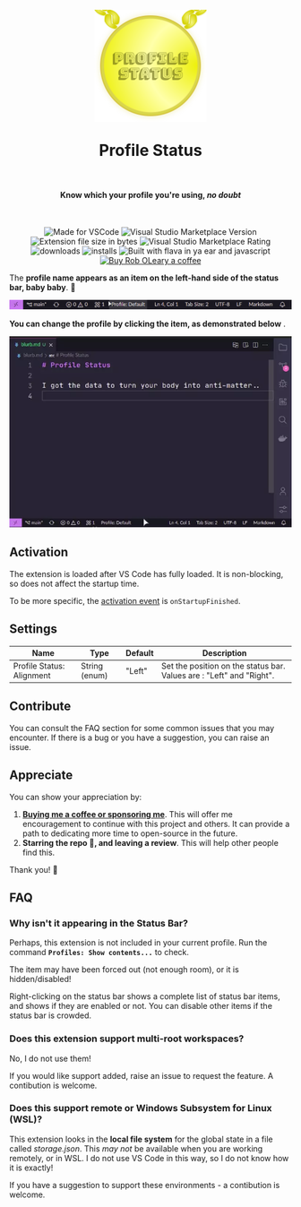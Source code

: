 <h1 align="center">
  <br>
    <img align="center" src="img/logo.png" width="200">
  <br>
	<br>
  Profile Status
  <br>
  <br>
</h1>
<h4 align="center">Know which your profile you're using, <em>no doubt</em></h4>
<br>
<p align="center">
<img src="https://img.shields.io/static/v1?logo=visual-studio-code&label=made%20for&message=VS%20Code&color=0000ff" alt="Made for VSCode">
<img src="https://img.shields.io/visual-studio-marketplace/v/robole.profile-status?logo=visual-studio-code&color=d6c43e" alt="Visual Studio Marketplace Version">
<img src="https://img.shields.io/static/v1?logo=visual-studio-code&label=size&message=35KB&color=008000"
alt="Extension file size in bytes">
<img src="https://img.shields.io/visual-studio-marketplace/r/robole.profile-status?logo=visual-studio-code&color=d6c43e" alt="Visual Studio Marketplace Rating">
<img src="https://img.shields.io/visual-studio-marketplace/d/robole.profile-status?logo=visual-studio-code&color=blue" alt="downloads"/>
<img src="https://img.shields.io/visual-studio-marketplace/i/robole.profile-status?logo=visual-studio-code&color=blue" alt="installs"/>
<img src="https://img.shields.io/static/v1?label=built%20with&message=flava%20in%20ya%20ear%20%26%20javascript&color=d6c43e" alt="Built with flava in ya ear and javascript"/>
<a href="https://ko-fi.com/roboleary"><img src="https://img.shields.io/badge/Buy%20me%20a%20coffee-$4-orange?logo=buy-me-a-coffee" alt="Buy Rob OLeary a coffee"></a>
</p>

The **profile name appears as an item on the left-hand side of the status bar, baby baby**. 👊

![screenshot of markdown open with the profile status item in the status bar saying "Profile: Default"](img/screenshot-statusbar.png)

**You can change the profile by clicking the item, as demonstrated below** .

![demo of clicking the status bar item and changing the profile from Default to Teaching](img/demo.webp)

## Activation

The extension is loaded after VS Code has fully loaded. It is non-blocking, so does not affect the startup time.

To be more specific, the [activation event](https://code.visualstudio.com/api/references/activation-events) is `onStartupFinished`.

## Settings

| Name                                               | Type    | Default | Description                                            |
| -------------------------------------------------- | ------- | ------- | ------------------------------------------------------ |
| Profile Status: Alignment | String (enum) | "Left"   | Set the position on the status bar. Values are : "Left" and "Right".|

## Contribute

You can consult the FAQ section for some common issues that you may encounter. If there is a bug or you have a suggestion, you can raise an issue.

## Appreciate

You can show your appreciation by:
1. **[Buying me a coffee or sponsoring me](https://ko-fi.com/roboleary)**. This will offer me encouragement to continue with this project and others. It can provide a path to dedicating more time to open-source in the future.
1. **Starring the repo 🌟, and leaving a review**. This will help other people find this.

Thank you! 🙏

## FAQ

### Why isn't it appearing in the Status Bar?

Perhaps, this extension is not included in your current profile. Run the command **`Profiles: Show contents...`** to check.

The item may have been forced out (not enough room), or it is hidden/disabled!

Right-clicking on the status bar shows a complete list of status bar items, and shows if they are enabled or not. You can disable other items if the status bar is crowded.

### Does this extension support multi-root workspaces?

No, I do not use them!

If you would like support added, raise an issue to request the feature. A contibution is welcome.

### Does this support remote or Windows Subsystem for Linux (WSL)?

This extension looks in the **local file system** for the global state in a file called *storage.json*. This *may not* be available when you are working remotely, or in WSL. I do not use VS Code in this way, so I do not know how it is exactly!

If you have a suggestion to support these environments - a contibution is welcome.
